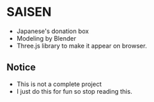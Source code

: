 # **SAISEN**
- Japanese's donation box
- Modeling by Blender
- Three.js library to make it appear on browser.

## **Notice**
- This is not a complete project
- I just do this for fun so stop reading this.